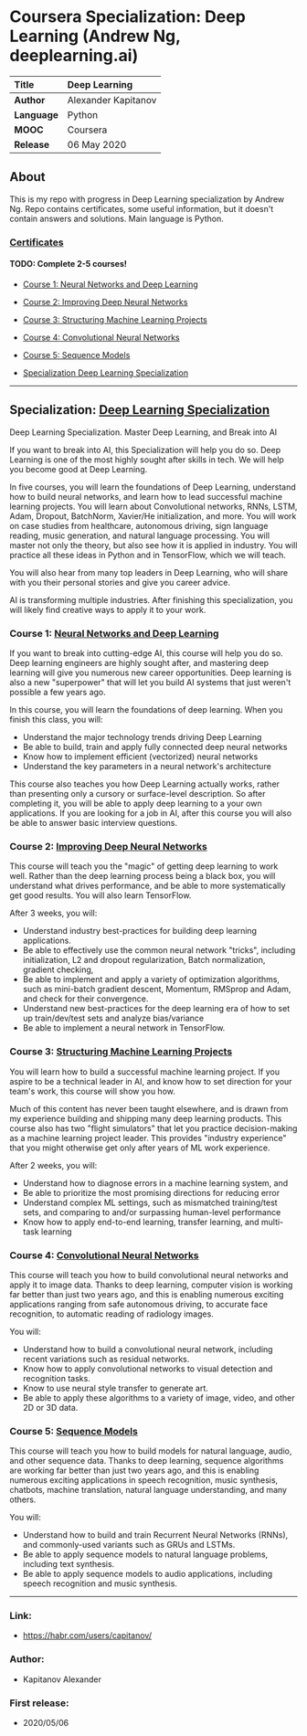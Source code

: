 # Coursera Specialization: Deep Learning (Andrew Ng, deeplearning.ai)

| **Title**     | Deep Learning       |
| :-- | :-- |
| **Author**    | Alexander Kapitanov |
| **Language**  | Python              |
| **MOOC**      | Coursera            |
| **Release**   | 06 May 2020         |


## About

This is my repo with progress in Deep Learning specialization by Andrew Ng. Repo contains certificates, some useful information, but it doesn't contain answers and solutions. Main language is Python.

### [Certificates](https://github.com/capitanov/coursera_deep_learning_ai/tree/master/Certificates "Certificates") 

#### TODO: Complete 2-5 courses!

- [Course 1: Neural Networks and Deep Learning](https://www.coursera.org/account/accomplishments/records/98VC74JAA99K "Neural Networks and Deep Learning")
- [Course 2: Improving Deep Neural Networks](https://www.coursera.org/account/accomplishments/records/ "Improving Deep Neural Networks")
- [Course 3: Structuring Machine Learning Projects](https://www.coursera.org/account/accomplishments/records/ "Structuring Machine Learning Projects")
- [Course 4: Convolutional Neural Networks](https://www.coursera.org/account/accomplishments/records/ "Convolutional Neural Networks")
- [Course 5: Sequence Models](https://www.coursera.org/account/accomplishments/records/ "Sequence Models")

- [Specialization Deep Learning Specialization](https://www.coursera.org/account/accomplishments/specialization/ "Specialization Deep Learning Specialization")
___

## Specialization: [Deep Learning Specialization](https://www.coursera.org/specializations/deep-learning "Deep Learning Specialization")
Deep Learning Specialization. Master Deep Learning, and Break into AI

If you want to break into AI, this Specialization will help you do so. Deep Learning is one of the most highly sought after skills in tech. We will help you become good at Deep Learning.

In five courses, you will learn the foundations of Deep Learning, understand how to build neural networks, and learn how to lead successful machine learning projects. You will learn about Convolutional networks, RNNs, LSTM, Adam, Dropout, BatchNorm, Xavier/He initialization, and more. You will work on case studies from healthcare, autonomous driving, sign language reading, music generation, and natural language processing. You will master not only the theory, but also see how it is applied in industry. You will practice all these ideas in Python and in TensorFlow, which we will teach.

You will also hear from many top leaders in Deep Learning, who will share with you their personal stories and give you career advice.

AI is transforming multiple industries. After finishing this specialization, you will likely find creative ways to apply it to your work. 

### Course 1: [Neural Networks and Deep Learning](https://www.coursera.org/learn/neural-networks-deep-learning "Neural Networks and Deep Learning")

If you want to break into cutting-edge AI, this course will help you do so. Deep learning engineers are highly sought after, and mastering deep learning will give you numerous new career opportunities. Deep learning is also a new "superpower" that will let you build AI systems that just weren't possible a few years ago. 

In this course, you will learn the foundations of deep learning. When you finish this class, you will:
- Understand the major technology trends driving Deep Learning
- Be able to build, train and apply fully connected deep neural networks 
- Know how to implement efficient (vectorized) neural networks 
- Understand the key parameters in a neural network's architecture 

This course also teaches you how Deep Learning actually works, rather than presenting only a cursory or surface-level description. So after completing it, you will be able to apply deep learning to a your own applications. If you are looking for a job in AI, after this course you will also be able to answer basic interview questions. 

### Course 2: [Improving Deep Neural Networks](https://www.coursera.org/learn/deep-neural-network "Improving Deep Neural Networks")

This course will teach you the "magic" of getting deep learning to work well. Rather than the deep learning process being a black box, you will understand what drives performance, and be able to more systematically get good results. You will also learn TensorFlow. 

After 3 weeks, you will: 
- Understand industry best-practices for building deep learning applications. 
- Be able to effectively use the common neural network "tricks", including initialization, L2 and dropout regularization, Batch normalization, gradient checking, 
- Be able to implement and apply a variety of optimization algorithms, such as mini-batch gradient descent, Momentum, RMSprop and Adam, and check for their convergence. 
- Understand new best-practices for the deep learning era of how to set up train/dev/test sets and analyze bias/variance
- Be able to implement a neural network in TensorFlow.

### Course 3: [Structuring Machine Learning Projects](https://www.coursera.org/learn/machine-learning-projects "Structuring Machine Learning Projects")

You will learn how to build a successful machine learning project. If you aspire to be a technical leader in AI, and know how to set direction for your team's work, this course will show you how.

Much of this content has never been taught elsewhere, and is drawn from my experience building and shipping many deep learning products. This course also has two "flight simulators" that let you practice decision-making as a machine learning project leader. This provides "industry experience" that you might otherwise get only after years of ML work experience.

After 2 weeks, you will: 
- Understand how to diagnose errors in a machine learning system, and 
- Be able to prioritize the most promising directions for reducing error
- Understand complex ML settings, such as mismatched training/test sets, and comparing to and/or surpassing human-level performance
- Know how to apply end-to-end learning, transfer learning, and multi-task learning

### Course 4: [Convolutional Neural Networks](https://www.coursera.org/learn/convolutional-neural-networks "Convolutional Neural Networks")

This course will teach you how to build convolutional neural networks and apply it to image data. Thanks to deep learning, computer vision is working far better than just two years ago, and this is enabling numerous exciting applications ranging from safe autonomous driving, to accurate face recognition, to automatic reading of radiology images. 

You will:
- Understand how to build a convolutional neural network, including recent variations such as residual networks.
- Know how to apply convolutional networks to visual detection and recognition tasks.
- Know to use neural style transfer to generate art.
- Be able to apply these algorithms to a variety of image, video, and other 2D or 3D data.

### Course 5: [Sequence Models](https://www.coursera.org/learn/nlp-sequence-models "Sequence Models")

This course will teach you how to build models for natural language, audio, and other sequence data. Thanks to deep learning, sequence algorithms are working far better than just two years ago, and this is enabling numerous exciting applications in speech recognition, music synthesis, chatbots, machine translation, natural language understanding, and many others. 

You will:
- Understand how to build and train Recurrent Neural Networks (RNNs), and commonly-used variants such as GRUs and LSTMs.
- Be able to apply sequence models to natural language problems, including text synthesis. 
- Be able to apply sequence models to audio applications, including speech recognition and music synthesis.

___

### Link:
  * https://habr.com/users/capitanov/

### Author:
  * Kapitanov Alexander

### First release:
  * 2020/05/06
